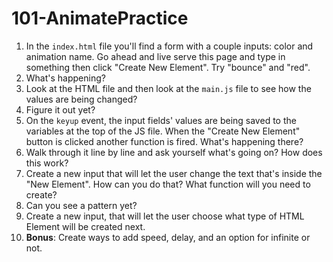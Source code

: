 # 101-AnimatePractice

1. In the `index.html` file you'll find a form with a couple inputs: color and animation name. Go ahead and live serve this page and type in something then click "Create New Element". Try "bounce" and "red".
1. What's happening?
1. Look at the HTML file and then look at the `main.js` file to see how the values are being changed?
1. Figure it out yet?
1. On the `keyup` event, the input fields' values are being saved to the variables at the top of the JS file. When the "Create New Element" button is clicked another function is fired. What's happening there?
1. Walk through it line by line and ask yourself what's going on? How does this work?
1. Create a new input that will let the user change the text that's inside the "New Element". How can you do that? What function will you need to create?
1. Can you see a pattern yet?
1. Create a new input, that will let the user choose what type of HTML Element will be created next.
1. **Bonus**: Create ways to add speed, delay, and an option for infinite or not.
